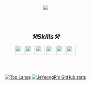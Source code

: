 <p align="center">
    <img src="https://capsule-render.vercel.app/api?type=rounded&color=0:E34C26,10:DA5B0B,30:C6538C,75:3572A5,100:A371F7&text=Welcome%20to%20JeYeong's%20GitHub%20👋&animation=fadeIn&fontSize=45&fontAlignY=50&fontAlign=50&height=180"/> 
</p>

<br>
<br>

<h2 align='center'><i>⚒️Skills⚒️</i></h2>

<p align="center" display="inline-block">
    <img src="https://img.shields.io/badge/Java-grey?style=flat-for-the-badge&logo=openJDK&logoColor=red" height="30"/> 
    <img src="https://img.shields.io/badge/Spring-grey?style=flat-for-the-badge&logo=spring&logoColor=green" height="30"/>
    <img src="https://img.shields.io/badge/JavaScript-grey?style=flat-for-the-badge&logo=JavaScript" height="30"/>
    <img src="https://img.shields.io/badge/JavaScript-grey?style=flat-for-the-badge&logo=TypeScript" height="30"/>
    <img src="https://img.shields.io/badge/ExpressJS-grey?style=flat-for-the-badge&logo=Express" height="30"/>
    <img src="https://img.shields.io/badge/NestJS-grey?style=flat-for-the-badge&logo=NestJS&logoColor=red" height="30"/>
</p>

<br>
<br>

<div align="center">
        
[![Top Langs](https://github-readme-stats.vercel.app/api/top-langs/?username=JeYeongR&theme=material-palenight&show_icons=true&layout=donut)](https://github.com/anuraghazra/github-readme-stats)
[![JeYeongR's GitHub stats](https://github-readme-stats.vercel.app/api?username=JeYeongR&include_all_commits=true&show_icons=true&theme=material-palenight&count_private=true)](https://github.com/JeYeongR/github-readme-stats)

<!--[![Hits](https://hits.seeyoufarm.com/api/count/incr/badge.svg?url=https%3A%2F%2Fgithub.com%2FJeYeongR&count_bg=%23030303&title_bg=%23FFB6F3&icon=&icon_color=%23E7E7E7&title=hits&edge_flat=false)](https://hits.seeyoufarm.com)-->

</div>





